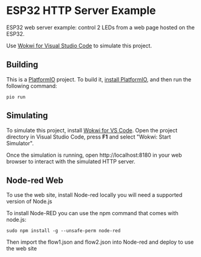 # ESP32 HTTP Server Example

ESP32 web server example: control 2 LEDs from a web page hosted on the ESP32.

Use [Wokwi for Visual Studio Code](https://marketplace.visualstudio.com/items?itemName=wokwi.wokwi-vscode) to simulate this project.

## Building

This is a [PlatformIO](https://platformio.org) project. To build it, [install PlatformIO](https://docs.platformio.org/en/latest/core/installation/index.html), and then run the following command:

```
pio run
```

## Simulating

To simulate this project, install [Wokwi for VS Code](https://marketplace.visualstudio.com/items?itemName=wokwi.wokwi-vscode). Open the project directory in Visual Studio Code, press **F1** and select "Wokwi: Start Simulator".

Once the simulation is running, open http://localhost:8180 in your web browser to interact with the simulated HTTP server.

## Node-red Web

To use the web site, install Node-red locally you will need a supported version of Node.js

To install Node-RED you can use the npm command that comes with node.js:

```
sudo npm install -g --unsafe-perm node-red
```

Then import the flow1.json and flow2.json into Node-red and deploy to use the web site
